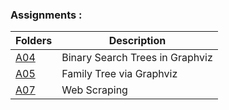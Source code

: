 
### Assignments :

| Folders  | Description                     |
| -------- | ------------------------------- |
|   [A04](https://github.com/chill-chin/4883-Software-Tools/tree/main/Assignments/A04)    | Binary Search Trees in Graphviz |
|   [A05](https://github.com/chill-chin/4883-Software-Tools/tree/main/Assignments/A05)    | Family Tree via Graphviz        |
|   [A07](https://github.com/chill-chin/4883-Software-Tools/tree/main/Assignments/A07)    | Web Scraping        |
